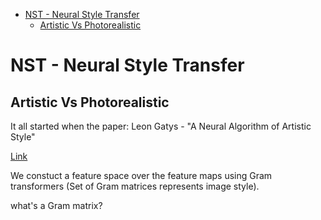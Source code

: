 <!--ts-->
   * [NST - Neural Style Transfer](#nst---neural-style-transfer)
      * [Artistic Vs Photorealistic](#artistic-vs-photorealistic)

<!-- Added by: gil_diy, at: Mon 17 Jan 2022 09:50:37 IST -->

<!--te-->

# NST - Neural Style Transfer

## Artistic Vs Photorealistic

It all started when the paper:
Leon Gatys - "A Neural Algorithm of Artistic Style"

[Link](https://arxiv.org/pdf/1508.06576.pdf)

We constuct a feature space over the feature maps using 
Gram transformers (Set of Gram matrices represents image style).

what's a Gram matrix?
